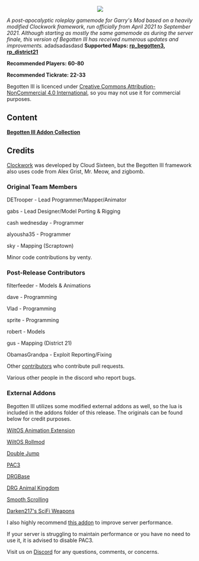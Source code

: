 <p align="center"><img src="images/BegottenIIILogo.png"/></p>

<i>A post-apocalyptic roleplay gamemode for Garry's Mod based on a heavily modified Clockwork framework, run officially from April 2021 to September 2021. Although starting as mostly the same gamemode as during the server finale, this version of Begotten III has received numerous updates and improvements.</i>
adadsadasdasd
<b>Supported Maps: [rp_begotten3](https://steamcommunity.com/sharedfiles/filedetails/?id=2442244710), [rp_district21](https://steamcommunity.com/sharedfiles/filedetails/?id=3126101449)</b>

<b>Recommended Players: 60-80</b>

<b>Recommended Tickrate: 22-33</b>

Begotten III is licenced under [Creative Commons Attribution-NonCommercial 4.0 International](https://creativecommons.org/licenses/by-nc/4.0/deed.en), so you may not use it for commercial purposes.

## Content

<b>[Begotten III Addon Collection](https://steamcommunity.com/workshop/filedetails/?id=2443075973)</b>

## Credits

[Clockwork](https://github.com/CloudSixteen/Clockwork) was developed by Cloud Sixteen, but the Begotten III framework also uses code from Alex Grist, Mr. Meow, and zigbomb.

### Original Team Members
DETrooper - Lead Programmer/Mapper/Animator

gabs - Lead Designer/Model Porting & Rigging

cash wednesday - Programmer

alyousha35 - Programmer

sky - Mapping (Scraptown)

Minor code contributions by venty.

### Post-Release Contributors

filterfeeder - Models & Animations

dave - Programming

Vlad - Programming

sprite - Programming

robert - Models

gus - Mapping (District 21)

ObamasGrandpa - Exploit Reporting/Fixing

Other [contributors](https://github.com/DETrooper/Begotten-III/graphs/contributors) who contribute pull requests.

Various other people in the discord who report bugs.

### External Addons
Begotten III utilizes some modified external addons as well, so the lua is included in the addons folder of this release. The originals can be found below for credit purposes.

[WiltOS Animation Extension](https://steamcommunity.com/sharedfiles/filedetails/?id=757604550)

[WiltOS Rollmod](https://steamcommunity.com/sharedfiles/filedetails/?id=870925571)

[Double Jump](https://steamcommunity.com/sharedfiles/filedetails/?id=284538302)

[PAC3](https://steamcommunity.com/sharedfiles/filedetails/?id=104691717)

[DRGBase](https://steamcommunity.com/sharedfiles/filedetails/?id=1560118657)

[DRG Animal Kingdom](https://steamcommunity.com/sharedfiles/filedetails/?id=3047891625)

[Smooth Scrolling](https://steamcommunity.com/sharedfiles/filedetails/?id=2556148920)

[Darken217's SciFi Weapons](https://steamcommunity.com/sharedfiles/filedetails/?id=420970650)

I also highly recommend [this addon](https://steamcommunity.com/sharedfiles/filedetails/?id=1907060869) to improve server performance.

If your server is struggling to maintain performance or you have no need to use it, it is advised to disable PAC3.

Visit us on [Discord](https://discord.gg/zJnWjcW) for any questions, comments, or concerns.
